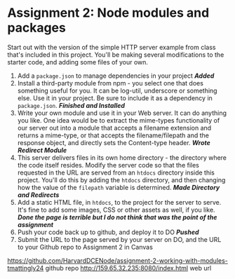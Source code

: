 # Assignment 2: Node modules and packages

Start out with the version of the simple HTTP server example from class that's included in this project.  You'll be
making several modifications to the starter code, and adding some files of your own.

1. Add a `package.json` to manage dependencies in your project ***Added***
2. Install a third-party module from npm - you select one that does something useful for you.  It can be log-util, underscore or something else.  Use it in your project. Be sure to include it as a dependency in `package.json`. ***Finished and Installed***
3. Write your own module and use it in your Web server.  It can do anything you like.  One idea would be to extract the mime-types functionality of our server out into a module that accepts a filename extension and returns a mime-type, or that accepts the filename/filepath and the response object, and directly sets the Content-type header. ***Wrote Redirect Module***
4. This server delivers files in its own home directory - the directory where the code itself resides.  Modify the server code so that the files requested in the URL are served from an `htdocs` directory inside this project. You'll do this by adding the `htdocs` directory, and then changing how the value of the `filepath` variable is determined. ***Made Directory and Redirects***
5. Add a static HTML file, in `htdocs`, to the project for the server to serve. It's fine to add some images, CSS or other assets as well, if you like. ***Done the page is terrible but I do not think that was the point of the assignment***
6. Push your code back up to github, and deploy it to DO ***Pushed***
7. Submit the URL to the page served by your server on DO, and the URL to your Github repo to Assignment 2 in Canvas

https://github.com/HarvardDCENode/assignment-2-working-with-modules-tmattingly24 github repo
http://159.65.32.235:8080/index.html web url
